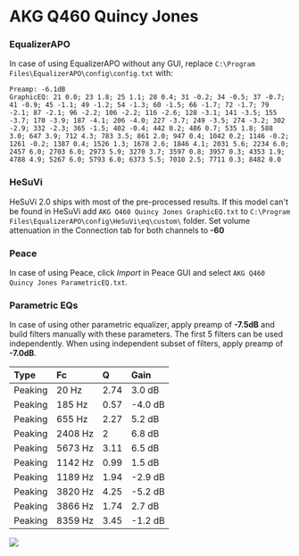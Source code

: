 # AKG Q460 Quincy Jones

### EqualizerAPO
In case of using EqualizerAPO without any GUI, replace `C:\Program Files\EqualizerAPO\config\config.txt`
with:
```
Preamp: -6.1dB
GraphicEQ: 21 0.0; 23 1.8; 25 1.1; 28 0.4; 31 -0.2; 34 -0.5; 37 -0.7; 41 -0.9; 45 -1.1; 49 -1.2; 54 -1.3; 60 -1.5; 66 -1.7; 72 -1.7; 79 -2.1; 87 -2.1; 96 -2.2; 106 -2.2; 116 -2.6; 128 -3.1; 141 -3.5; 155 -3.7; 170 -3.9; 187 -4.1; 206 -4.0; 227 -3.7; 249 -3.5; 274 -3.2; 302 -2.9; 332 -2.3; 365 -1.5; 402 -0.4; 442 0.2; 486 0.7; 535 1.8; 588 3.0; 647 3.9; 712 4.3; 783 3.5; 861 2.0; 947 0.4; 1042 0.2; 1146 -0.2; 1261 -0.2; 1387 0.4; 1526 1.3; 1678 2.6; 1846 4.1; 2031 5.6; 2234 6.0; 2457 6.0; 2703 6.0; 2973 5.9; 3270 3.7; 3597 0.8; 3957 0.3; 4353 1.9; 4788 4.9; 5267 6.0; 5793 6.0; 6373 5.5; 7010 2.5; 7711 0.3; 8482 0.0
```

### HeSuVi
HeSuVi 2.0 ships with most of the pre-processed results. If this model can't be found in HeSuVi add
`AKG Q460 Quincy Jones GraphicEQ.txt` to `C:\Program Files\EqualizerAPO\config\HeSuVi\eq\custom\` folder.
Set volume attenuation in the Connection tab for both channels to **-60**

### Peace
In case of using Peace, click *Import* in Peace GUI and select `AKG Q460 Quincy Jones ParametricEQ.txt`.

### Parametric EQs
In case of using other parametric equalizer, apply preamp of **-7.5dB** and build filters manually
with these parameters. The first 5 filters can be used independently.
When using independent subset of filters, apply preamp of **-7.0dB**.

| Type    | Fc      |    Q | Gain    |
|:--------|:--------|:-----|:--------|
| Peaking | 20 Hz   | 2.74 | 3.0 dB  |
| Peaking | 185 Hz  | 0.57 | -4.0 dB |
| Peaking | 655 Hz  | 2.27 | 5.2 dB  |
| Peaking | 2408 Hz | 2    | 6.8 dB  |
| Peaking | 5673 Hz | 3.11 | 6.5 dB  |
| Peaking | 1142 Hz | 0.99 | 1.5 dB  |
| Peaking | 1189 Hz | 1.94 | -2.9 dB |
| Peaking | 3820 Hz | 4.25 | -5.2 dB |
| Peaking | 3866 Hz | 1.74 | 2.7 dB  |
| Peaking | 8359 Hz | 3.45 | -1.2 dB |

![](https://raw.githubusercontent.com/jaakkopasanen/AutoEq/master/results/headphonecom/sbaf-serious/AKG%20Q460%20Quincy%20Jones/AKG%20Q460%20Quincy%20Jones.png)
